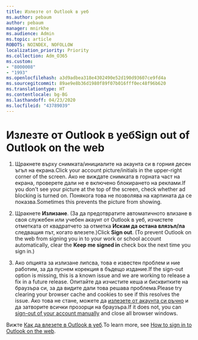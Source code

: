```yaml
---
title: Излезте от Outlook в уеб
ms.author: pebaum
author: pebaum
manager: mnirkhe
ms.audience: Admin
ms.topic: article
ROBOTS: NOINDEX, NOFOLLOW
localization_priority: Priority
ms.collection: Adm_O365
ms.custom:
- "8000008"
- "1993"
ms.openlocfilehash: a3d9adbea318e4302490e52d190d93607ce9fd4a
ms.sourcegitcommit: 89ae9e8b36d1980f89f07b016fff0ec48f96b620
ms.translationtype: HT
ms.contentlocale: bg-BG
ms.lasthandoff: 04/23/2020
ms.locfileid: "43789039"
---
```

# <a name="sign-out-of-outlook-on-the-web"></a><span data-ttu-id="7d2d4-102">Излезте от Outlook в уеб</span><span class="sxs-lookup"><span data-stu-id="7d2d4-102">Sign out of Outlook on the web</span></span>

1. <span data-ttu-id="7d2d4-103">Щракнете върху снимката/инициалите на акаунта си в горния десен ъгъл на екрана.</span><span class="sxs-lookup"><span data-stu-id="7d2d4-103">Click your account picture/initials in the upper-right corner of the screen.</span></span> <span data-ttu-id="7d2d4-104">Ако не виждате снимката в горната част на екрана, проверете дали не е включено блокирането на реклами.</span><span class="sxs-lookup"><span data-stu-id="7d2d4-104">If you don't see your picture at the top of the screen, check whether ad blocking is turned on.</span></span> <span data-ttu-id="7d2d4-105">Понякога това не позволява на картината да се показва.</span><span class="sxs-lookup"><span data-stu-id="7d2d4-105">Sometimes this prevents the picture from showing.</span></span>

2. <span data-ttu-id="7d2d4-106">Щракнете **Излизане**. (За да предотвратите автоматичното влизане в своя служебен или учебен акаунт от Outlook в уеб, изчистете отметката от квадратчето за отметка **Искам да остана влязъл/ла** следващия път, когато влезете.)</span><span class="sxs-lookup"><span data-stu-id="7d2d4-106">Click **Sign out**. (To prevent Outlook on the web from signing you in to your work or school account automatically, clear the **Keep me signed in** check box the next time you sign in.)</span></span>

3. <span data-ttu-id="7d2d4-107">Ако опцията за излизане липсва, това е известен проблем и ние работим, за да пуснем корекция в бъдещо издание.</span><span class="sxs-lookup"><span data-stu-id="7d2d4-107">If the sign-out option is missing, this is a known issue and we are working to release a fix in a future release.</span></span>  <span data-ttu-id="7d2d4-108">Опитайте да изчистите кеша и бисквитките на браузъра си, за да видите дали това решава проблема.</span><span class="sxs-lookup"><span data-stu-id="7d2d4-108">Please try clearing your browser cache and cookies to see if this resolves the issue.</span></span>  <span data-ttu-id="7d2d4-109">Ако това не стане, можете да [излезете от акаунта си ръчно](https://login.live.com/logout.srf) и да затворите всички прозорци на браузъра.</span><span class="sxs-lookup"><span data-stu-id="7d2d4-109">If it does not, you can [sign-out of your account manually](https://login.live.com/logout.srf) and close all browser windows.</span></span>

<span data-ttu-id="7d2d4-110">Вижте [Как да влезете в Outlook в уеб](https://support.office.com/article/how-to-sign-in-to-outlook-on-the-web-763fab4d-0138-4814-b450-37fc286bcb79).</span><span class="sxs-lookup"><span data-stu-id="7d2d4-110">To learn more, see [How to sign in to Outlook on the web](https://support.office.com/article/how-to-sign-in-to-outlook-on-the-web-763fab4d-0138-4814-b450-37fc286bcb79).</span></span>
